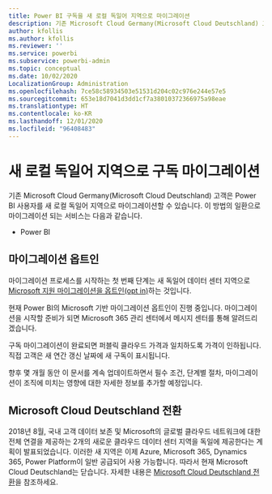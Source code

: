 ```yaml
---
title: Power BI 구독을 새 로컬 독일어 지역으로 마이그레이션
description: 기존 Microsoft Cloud Germany(Microsoft Cloud Deutschland) 고객이 Power BI 사용자를 새 로컬 독일어 지역으로 마이그레이션하는 방법에 대한 정보를 제공합니다.
author: kfollis
ms.author: kfollis
ms.reviewer: ''
ms.service: powerbi
ms.subservice: powerbi-admin
ms.topic: conceptual
ms.date: 10/02/2020
LocalizationGroup: Administration
ms.openlocfilehash: 7ce58c58934503e51531d204c02c976e244e57e5
ms.sourcegitcommit: 653e18d7041d3dd1cf7a38010372366975a98eae
ms.translationtype: HT
ms.contentlocale: ko-KR
ms.lasthandoff: 12/01/2020
ms.locfileid: "96408483"
---
```

# <a name="migrate-your-subscription-to-the-new-local-german-regions"></a>새 로컬 독일어 지역으로 구독 마이그레이션

기존 Microsoft Cloud Germany(Microsoft Cloud Deutschland) 고객은 Power BI 사용자를 새 로컬 독일어 지역으로 마이그레이션할 수 있습니다. 이 방법의 일환으로 마이그레이션 되는 서비스는 다음과 같습니다.

* Power BI

## <a name="opt-in-to-migration"></a>마이그레이션 옵트인

마이그레이션 프로세스를 시작하는 첫 번째 단계는 새 독일어 데이터 센터 지역으로 [Microsoft 지원 마이그레이션을 옵트인(opt in)](/microsoft-365/enterprise/ms-cloud-germany-migration-opt-in)하는 것입니다.

현재 Power BI의 Microsoft 기반 마이그레이션 옵트인이 진행 중입니다. 마이그레이션을 시작할 준비가 되면 Microsoft 365 관리 센터에서 메시지 센터를 통해 알려드리겠습니다.

구독 마이그레이션이 완료되면 퍼블릭 클라우드 가격과 일치하도록 가격이 인하됩니다. 직접 고객은 새 연간 갱신 날짜에 새 구독이 표시됩니다.

향후 몇 개월 동안 이 문서를 계속 업데이트하면서 필수 조건, 단계별 절차, 마이그레이션이 조직에 미치는 영향에 대한 자세한 정보를 추가할 예정입니다.

## <a name="microsoft-cloud-deutschland-transition"></a>Microsoft Cloud Deutschland 전환

2018년 8월, 국내 고객 데이터 보존 및 Microsoft의 글로벌 클라우드 네트워크에 대한 전체 연결을 제공하는 2개의 새로운 클라우드 데이터 센터 지역을 독일에 제공한다는 계획이 발표되었습니다. 이러한 새 지역은 이제 Azure, Microsoft 365, Dynamics 365, Power Platform이 일반 공급되어 사용 가능합니다. 따라서 현재 Microsoft Cloud Deutschland는 닫습니다. 자세한 내용은 [Microsoft Cloud Deutschland 전환](https://www.microsoft.com/cloud-platform/germany-cloud-regions)을 참조하세요.
